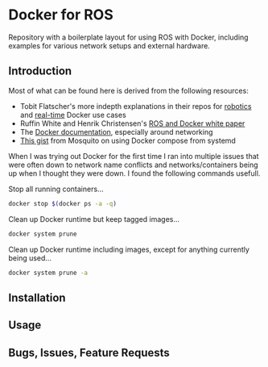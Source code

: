 # Docker for ROS
Repository with a boilerplate layout for using ROS with Docker, including examples for various network setups and external hardware.

## Introduction
Most of what can be found here is derived from the following resources:
- Tobit Flatscher's more indepth explanations in their repos for [robotics](https://github.com/2b-t/docker-for-robotics) and [real-time](https://github.com/2b-t/docker-realtime) Docker use cases
- Ruffin White and Henrik Christensen's [ROS and Docker white paper](https://www.researchgate.net/publication/317751755_ROS_and_Docker)
- The [Docker documentation](https://docs.docker.com/), especially around networking
- [This gist](https://gist.github.com/mosquito/b23e1c1e5723a7fd9e6568e5cf91180f) from Mosquito on using Docker compose from systemd

When I was trying out Docker for the first time I ran into multiple issues that were often down to network name conflicts and networks/containers being up when I thought they were down. I found the following commands usefull.

Stop all running containers...
```bash
docker stop $(docker ps -a -q)
```

Clean up Docker runtime but keep tagged images...
```bash
docker system prune
```

Clean up Docker runtime including images, except for anything currently being used...
```bash
docker system prune -a
```

## Installation

## Usage


## Bugs, Issues, Feature Requests
